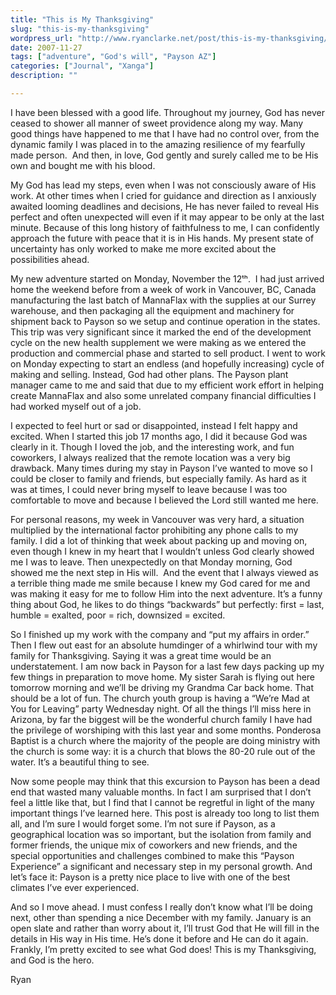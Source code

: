 ```yaml
---
title: "This is My Thanksgiving"
slug: "this-is-my-thanksgiving"
wordpress_url: "http://www.ryanclarke.net/post/this-is-my-thanksgiving/"
date: 2007-11-27
tags: ["adventure", "God's will", "Payson AZ"]
categories: ["Journal", "Xanga"]
description: ""

---
```


I have been blessed with a good life. Throughout my journey, God has never ceased to shower all manner of sweet providence along my way. Many good things have happened to me that I have had no control over, from the dynamic family I was placed in to the amazing resilience of my fearfully made person.  And then, in love, God gently and surely called me to be His own and bought me with his blood.

My God has lead my steps, even when I was not consciously aware of His work. At other times when I cried for guidance and direction as I anxiously awaited looming deadlines and decisions, He has never failed to reveal His perfect and often unexpected will even if it may appear to be only at the last minute. Because of this long history of faithfulness to me, I can confidently approach the future with peace that it is in His hands. My present state of uncertainty has only worked to make me more excited about the possibilities ahead.

My new adventure started on Monday, November the 12ᵗʰ.  I had just arrived home the weekend before from a week of work in Vancouver, BC, Canada manufacturing the last batch of MannaFlax with the supplies at our Surrey warehouse, and then packaging all the equipment and machinery for shipment back to Payson so we setup and continue operation in the states. This trip was very significant since it marked the end of the development cycle on the new health supplement we were making as we entered the production and commercial phase and started to sell product. I went to work on Monday expecting to start an endless (and hopefully increasing) cycle of making and selling. Instead, God had other plans. The Payson plant manager came to me and said that due to my efficient work effort in helping create MannaFlax and also some unrelated company financial difficulties I had worked myself out of a job.

I expected to feel hurt or sad or disappointed, instead I felt happy and excited. When I started this job 17 months ago, I did it because God was clearly in it. Though I loved the job, and the interesting work, and fun coworkers, I always realized that the remote location was a very big drawback. Many times during my stay in Payson I’ve wanted to move so I could be closer to family and friends, but especially family. As hard as it was at times, I could never bring myself to leave because I was too comfortable to move and because I believed the Lord still wanted me here.

For personal reasons, my week in Vancouver was very hard, a situation multiplied by the international factor prohibiting any phone calls to my family. I did a lot of thinking that week about packing up and moving on, even though I knew in my heart that I wouldn’t unless God clearly showed me I was to leave. Then unexpectedly on that Monday morning, God showed me the next step in His will.  And the event that I always viewed as a terrible thing made me smile because I knew my God cared for me and was making it easy for me to follow Him into the next adventure. It’s a funny thing about God, he likes to do things “backwards” but perfectly: first = last, humble = exalted, poor = rich, downsized = excited.

So I finished up my work with the company and “put my affairs in order.” Then I flew out east for an absolute humdinger of a whirlwind tour with my family for Thanksgiving. Saying it was a great time would be an understatement. I am now back in Payson for a last few days packing up my few things in preparation to move home. My sister Sarah is flying out here tomorrow morning and we’ll be driving my Grandma Car back home. That should be a lot of fun. The church youth group is having a “We’re Mad at You for Leaving” party Wednesday night. Of all the things I’ll miss here in Arizona, by far the biggest will be the wonderful church family I have had the privilege of worshiping with this last year and some months. Ponderosa Baptist is a church where the majority of the people are doing ministry with the church is some way: it is a church that blows the 80-20 rule out of the water. It’s a beautiful thing to see.

Now some people may think that this excursion to Payson has been a dead end that wasted many valuable months. In fact I am surprised that I don’t feel a little like that, but I find that I cannot be regretful in light of the many important things I’ve learned here. This post is already too long to list them all, and I’m sure I would forget some. I’m not sure if Payson, as a geographical location was so important, but the isolation from family and former friends, the unique mix of coworkers and new friends, and the special opportunities and challenges combined to make this “Payson Experience” a significant and necessary step in my personal growth. And let’s face it: Payson is a pretty nice place to live with one of the best climates I’ve ever experienced.

And so I move ahead. I must confess I really don’t know what I’ll be doing next, other than spending a nice December with my family. January is an open slate and rather than worry about it, I’ll trust God that He will fill in the details in His way in His time. He’s done it before and He can do it again. Frankly, I’m pretty excited to see what God does! This is my Thanksgiving, and God is the hero.

Ryan

